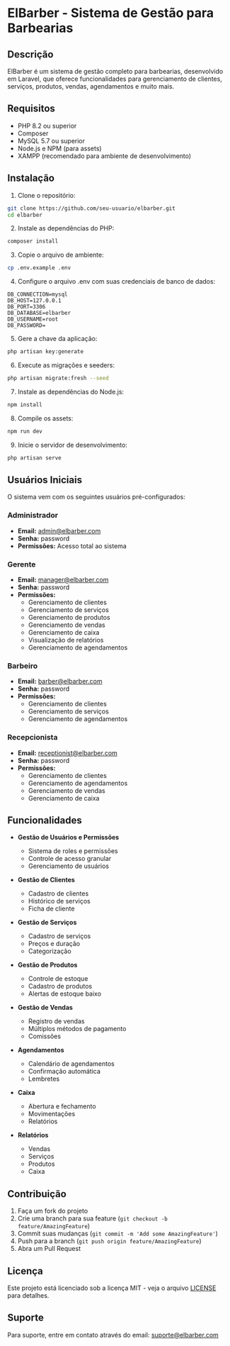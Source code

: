 # ElBarber - Sistema de Gestão para Barbearias

## Descrição
ElBarber é um sistema de gestão completo para barbearias, desenvolvido em Laravel, que oferece funcionalidades para gerenciamento de clientes, serviços, produtos, vendas, agendamentos e muito mais.

## Requisitos
- PHP 8.2 ou superior
- Composer
- MySQL 5.7 ou superior
- Node.js e NPM (para assets)
- XAMPP (recomendado para ambiente de desenvolvimento)

## Instalação

1. Clone o repositório:
```bash
git clone https://github.com/seu-usuario/elbarber.git
cd elbarber
```

2. Instale as dependências do PHP:
```bash
composer install
```

3. Copie o arquivo de ambiente:
```bash
cp .env.example .env
```

4. Configure o arquivo .env com suas credenciais de banco de dados:
```env
DB_CONNECTION=mysql
DB_HOST=127.0.0.1
DB_PORT=3306
DB_DATABASE=elbarber
DB_USERNAME=root
DB_PASSWORD=
```

5. Gere a chave da aplicação:
```bash
php artisan key:generate
```

6. Execute as migrações e seeders:
```bash
php artisan migrate:fresh --seed
```

7. Instale as dependências do Node.js:
```bash
npm install
```

8. Compile os assets:
```bash
npm run dev
```

9. Inicie o servidor de desenvolvimento:
```bash
php artisan serve
```

## Usuários Iniciais

O sistema vem com os seguintes usuários pré-configurados:

### Administrador
- **Email:** admin@elbarber.com
- **Senha:** password
- **Permissões:** Acesso total ao sistema

### Gerente
- **Email:** manager@elbarber.com
- **Senha:** password
- **Permissões:** 
  - Gerenciamento de clientes
  - Gerenciamento de serviços
  - Gerenciamento de produtos
  - Gerenciamento de vendas
  - Gerenciamento de caixa
  - Visualização de relatórios
  - Gerenciamento de agendamentos

### Barbeiro
- **Email:** barber@elbarber.com
- **Senha:** password
- **Permissões:**
  - Gerenciamento de clientes
  - Gerenciamento de serviços
  - Gerenciamento de agendamentos

### Recepcionista
- **Email:** receptionist@elbarber.com
- **Senha:** password
- **Permissões:**
  - Gerenciamento de clientes
  - Gerenciamento de agendamentos
  - Gerenciamento de vendas
  - Gerenciamento de caixa

## Funcionalidades

- **Gestão de Usuários e Permissões**
  - Sistema de roles e permissões
  - Controle de acesso granular
  - Gerenciamento de usuários

- **Gestão de Clientes**
  - Cadastro de clientes
  - Histórico de serviços
  - Ficha de cliente

- **Gestão de Serviços**
  - Cadastro de serviços
  - Preços e duração
  - Categorização

- **Gestão de Produtos**
  - Controle de estoque
  - Cadastro de produtos
  - Alertas de estoque baixo

- **Gestão de Vendas**
  - Registro de vendas
  - Múltiplos métodos de pagamento
  - Comissões

- **Agendamentos**
  - Calendário de agendamentos
  - Confirmação automática
  - Lembretes

- **Caixa**
  - Abertura e fechamento
  - Movimentações
  - Relatórios

- **Relatórios**
  - Vendas
  - Serviços
  - Produtos
  - Caixa

## Contribuição

1. Faça um fork do projeto
2. Crie uma branch para sua feature (`git checkout -b feature/AmazingFeature`)
3. Commit suas mudanças (`git commit -m 'Add some AmazingFeature'`)
4. Push para a branch (`git push origin feature/AmazingFeature`)
5. Abra um Pull Request

## Licença

Este projeto está licenciado sob a licença MIT - veja o arquivo [LICENSE](LICENSE) para detalhes.

## Suporte
Para suporte, entre em contato através do email: suporte@elbarber.com
